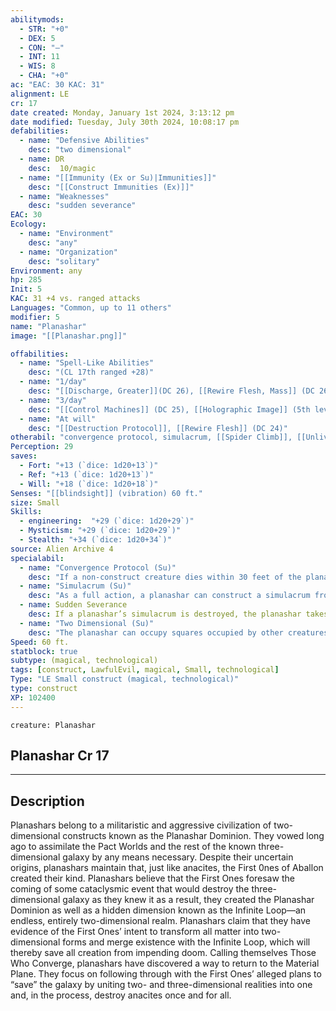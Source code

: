 ```yaml
---
abilitymods:
  - STR: "+0"
  - DEX: 5
  - CON: "—"
  - INT: 11
  - WIS: 8
  - CHA: "+0"
ac: "EAC: 30 KAC: 31"
alignment: LE
cr: 17
date created: Monday, January 1st 2024, 3:13:12 pm
date modified: Tuesday, July 30th 2024, 10:08:17 pm
defabilities:
  - name: "Defensive Abilities"
    desc: "two dimensional"
  - name: DR
    desc:  10/magic
  - name: "[[Immunity (Ex or Su)|Immunities]]"
    desc: "[[Construct Immunities (Ex)]]"
  - name: "Weaknesses"
    desc: "sudden severance"
EAC: 30
Ecology:
  - name: "Environment"
    desc: "any"
  - name: "Organization"
    desc: "solitary"
Environment: any
hp: 285
Init: 5
KAC: 31 +4 vs. ranged attacks 
Languages: "Common, up to 11 others"
modifier: 5
name: "Planashar"
image: "[[Planashar.png]]"

offabilities:
  - name: "Spell-Like Abilities"
    desc: "(CL 17th ranged +28)"
  - name: "1/day"
    desc: "[[Discharge, Greater]](DC 26), [[Rewire Flesh, Mass]] (DC 26)"
  - name: "3/day"
    desc: "[[Control Machines]] (DC 25), [[Holographic Image]] (5th level, DC 25), [[Rapid Repair]] (DC 25), [[Telekinesis]] (DC 25)"
  - name: "At will"
    desc: "[[Destruction Protocol]], [[Rewire Flesh]] (DC 24)"
otherabil: "convergence protocol, simulacrum, [[Spider Climb]], [[Unliving Ex|unliving]]"
Perception: 29
saves:
  - Fort: "+13 (`dice: 1d20+13`)"
  - Ref: "+13 (`dice: 1d20+13`)"
  - Will: "+18 (`dice: 1d20+18`)" 
Senses: "[[blindsight]] (vibration) 60 ft."
size: Small
Skills:
  - engineering:  "+29 (`dice: 1d20+29`)"
  - Mysticism: "+29 (`dice: 1d20+29`)"
  - Stealth: "+34 (`dice: 1d20+34`)" 
source: Alien Archive 4 
specialabil:
  - name: "Convergence Protocol (Su)"
    desc: "If a non-construct creature dies within 30 feet of the planashar, the planashar can attempt to trap that creature in a telekinetic stasis field. The creature must succeed at a DC 24 fortitude save or be telekinetically flattened into a two-dimensional form that the planashar immediately assimilates, leaving no trace of the creature’s body behind in the three-dimensional world."
  - name: "Simulacrum (Su)"
    desc: "As a full action, a planashar can construct a simulacrum from the remains of a technological construct. This simulacrum is a creature of a CR equal to the planashar’s CR minus 3 that uses the combatant array for its statistics, except its Hit Points are equal to 20% of the planashar’s and its attacks are determined by its simulacrum template graft (see below). The simulacrum takes its own actions, at the planashar’s direction, and acts on the planashar’s initiative. The planashar can control only one simulacrum at a time and can’t create a new one while a simulacrum is already active."
  - name: Sudden Severance
    desc: If a planashar’s simulacrum is destroyed, the planashar takes 10d20 damage and is stunned for 1 round. 
  - name: "Two Dimensional (Su)"
    desc: "The planashar can occupy squares occupied by other creatures, and its movement doesn’t provoke attacks of opportunity. It gains a +4 bonus to AC against ranged attacks."
Speed: 60 ft.
statblock: true
subtype: (magical, technological)
tags: [construct, LawfulEvil, magical, Small, technological]
Type: "LE Small construct (magical, technological)"
type: construct
XP: 102400 
---
```


```statblock
creature: Planashar
```

## Planashar Cr 17

---

## Description

Planashars belong to a militaristic and aggressive civilization of two-dimensional constructs known as the Planashar Dominion. They vowed long ago to assimilate the Pact Worlds and the rest of the known three-dimensional galaxy by any means necessary.
Despite their uncertain origins, planashars maintain that, just like anacites, the First 0nes of Aballon created their kind. Planashars believe that the First Ones foresaw the coming of some cataclysmic event that would destroy the three-dimensional galaxy as they knew it
as a result, they created the Planashar Dominion as well as a hidden dimension known as the Infinite Loop—an endless, entirely two-dimensional realm. Planashars claim that they have evidence of the First Ones’ intent to transform all matter into two-dimensional forms and merge existence with the Infinite Loop, which will thereby save all creation from impending doom.
Calling themselves Those Who Converge, planashars have discovered a way to return to the Material Plane. They focus on following through with the First Ones’ alleged plans to “save” the galaxy by uniting two- and three-dimensional realities into one and, in the process, destroy anacites once and for all.
